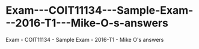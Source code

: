 # Exam---COIT11134---Sample-Exam---2016-T1---Mike-O-s-answers
Exam - COIT11134 - Sample Exam - 2016-T1 - Mike O's answers
